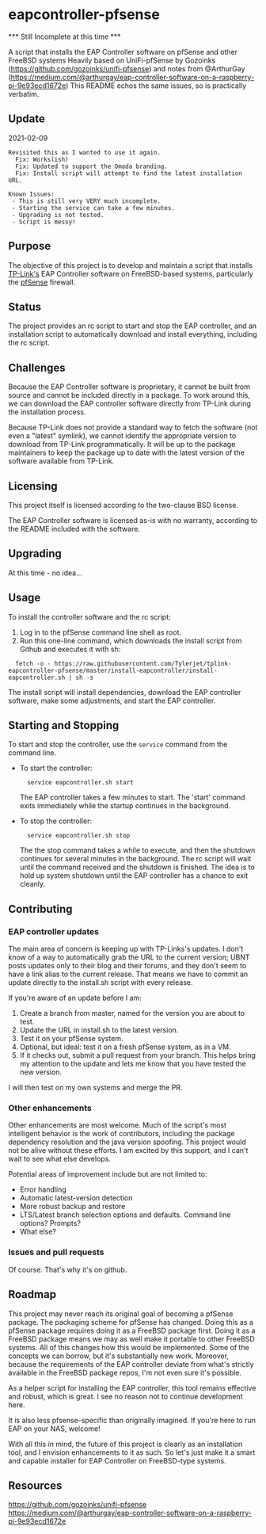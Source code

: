 eapcontroller-pfsense
=============

*** Still Incomplete at this time ***

A script that installs the EAP Controller software on pfSense and other FreeBSD systems
Heavily based on UniFi-pfSense by Gozoinks (https://github.com/gozoinks/unifi-pfsense) and notes from @ArthurGay (https://medium.com/@arthurgay/eap-controller-software-on-a-raspberry-pi-9e93ecd1672e)
This README echos the same issues, so is practically verbatim.


Update
-------
2021-02-09 
  
    Revisited this as I wanted to use it again.
      Fix: Works(ish)
      Fix: Updated to support the Omada branding.
      Fix: Install script will attempt to find the latest installation URL.
    
    Known Issues:
     - This is still very VERY much incomplete.
     - Starting the service can take a few minutes.
     - Upgrading is not tested.
     - Script is messy!

Purpose
-------

The objective of this project is to develop and maintain a script that installs [TP-Link's](http://www.tp-link.com/) EAP Controller software on FreeBSD-based systems, particularly the [pfSense](http://www.pfsense.org/) firewall.

Status
------

The project provides an rc script to start and stop the EAP controller, and an installation script to automatically download and install everything, including the rc script.

Challenges
----------

Because the EAP Controller software is proprietary, it cannot be built from source and cannot be included directly in a package. To work around this, we can download the EAP controller software directly from TP-Link during the installation process.

Because TP-Link does not provide a standard way to fetch the software (not even a "latest" symlink), we cannot identify the appropriate version to download from TP-Link programmatically. It will be up to the package maintainers to keep the package up to date with the latest version of the software available from TP-Link.

Licensing
---------

This project itself is licensed according to the two-clause BSD license.

The EAP Controller software is licensed as-is with no warranty, according to the README included with the software.

Upgrading
------------------

At this time - no idea...

Usage
------------

To install the controller software and the rc script:

1. Log in to the pfSense command line shell as root.
2. Run this one-line command, which downloads the install script from Github and executes it with sh:

  ```
    fetch -o - https://raw.githubusercontent.com/Tylerjet/tplink-eapcontroller-pfsense/master/install-eapcontroller/install-eapcontroller.sh | sh -s
  ```

The install script will install dependencies, download the EAP controller software, make some adjustments, and start the EAP controller.


Starting and Stopping
---------------------

To start and stop the controller, use the `service` command from the command line.

- To start the controller:

  ```
    service eapcontroller.sh start
  ```
  The EAP controller takes a few minutes to start. The 'start' command exits immediately while the startup continues in the background.

- To stop the controller:

  ```
    service eapcontroller.sh stop
  ```
  The the stop command takes a while to execute, and then the shutdown continues for several minutes in the background. The rc script will wait until the command received and the shutdown is finished. The idea is to hold up system shutdown until the EAP controller has a chance to exit cleanly.


Contributing
------------

### EAP controller updates

The main area of concern is keeping up with TP-Links's updates. I don't know of a way to automatically grab the URL to the current version; UBNT posts updates only to their blog and their forums, and they don't seem to have a link alias to the current release. That means we have to commit an update directly to the install.sh script with every release.

If you're aware of an update before I am:

1. Create a branch from master, named for the version you are about to test.
2. Update the URL in install.sh to the latest version.
3. Test it on your pfSense system.
4. Optional, but ideal: test it on a fresh pfSense system, as in a VM.
5. If it checks out, submit a pull request from your branch. This helps bring my attention to the update and lets me know that you have tested the new version.

I will then test on my own systems and merge the PR.

### Other enhancements

Other enhancements are most welcome. Much of the script's most intelligent behavior is the work of contributors, including the package dependency resolution and the java version spoofing. This project would not be alive without these efforts. I am excited by this support, and I can't wait to see what else develops.

Potential areas of improvement include but are not limited to:

- Error handling
- Automatic latest-version detection
- More robust backup and restore
- LTS/Latest branch selection options and defaults. Command line options? Prompts?
- What else?

### Issues and pull requests

Of course. That's why it's on github.

Roadmap
-------

This project may never reach its original goal of becoming a pfSense package. The packaging scheme for pfSense has changed. Doing this as a pfSense package requires doing it as a FreeBSD package first. Doing it as a FreeBSD package means we may as well make it portable to other FreeBSD systems. All of this changes how this would be implemented. Some of the concepts we can borrow, but it's substantially new work. Moreover, because the requirements of the EAP controller deviate from what's strictly available in the FreeBSD package repos, I'm not even sure it's possible.

As a helper script for installing the EAP controller, this tool remains effective and robust, which is great. I see no reason not to continue development here.

It is also less pfsense-specific than originally imagined. If you're here to run EAP on your NAS, welcome!

With all this in mind, the future of this project is clearly as an installation tool, and I envision enhancements to it as such. So let's just make it a smart and capable installer for EAP Controller on FreeBSD-type systems.

Resources
----------

https://github.com/gozoinks/unifi-pfsense
https://medium.com/@arthurgay/eap-controller-software-on-a-raspberry-pi-9e93ecd1672e
